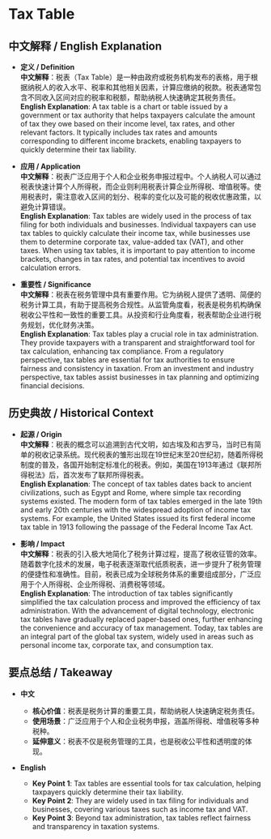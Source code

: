 # Tax Table

## 中文解释 / English Explanation

* **定义 / Definition**  
  **中文解释**：税表（Tax Table）是一种由政府或税务机构发布的表格，用于根据纳税人的收入水平、税率和其他相关因素，计算应缴纳的税款。税表通常包含不同收入区间对应的税率和税额，帮助纳税人快速确定其税务责任。  
  **English Explanation**: A tax table is a chart or table issued by a government or tax authority that helps taxpayers calculate the amount of tax they owe based on their income level, tax rates, and other relevant factors. It typically includes tax rates and amounts corresponding to different income brackets, enabling taxpayers to quickly determine their tax liability.

* **应用 / Application**  
  **中文解释**：税表广泛应用于个人和企业税务申报过程中。个人纳税人可以通过税表快速计算个人所得税，而企业则利用税表计算企业所得税、增值税等。使用税表时，需注意收入区间的划分、税率的变化以及可能的税收优惠政策，以避免计算错误。  
  **English Explanation**: Tax tables are widely used in the process of tax filing for both individuals and businesses. Individual taxpayers can use tax tables to quickly calculate their income tax, while businesses use them to determine corporate tax, value-added tax (VAT), and other taxes. When using tax tables, it is important to pay attention to income brackets, changes in tax rates, and potential tax incentives to avoid calculation errors.

* **重要性 / Significance**  
  **中文解释**：税表在税务管理中具有重要作用。它为纳税人提供了透明、简便的税务计算工具，有助于提高税务合规性。从监管角度看，税表是税务机构确保税收公平性和一致性的重要工具。从投资和行业角度看，税表帮助企业进行税务规划，优化财务决策。  
  **English Explanation**: Tax tables play a crucial role in tax administration. They provide taxpayers with a transparent and straightforward tool for tax calculation, enhancing tax compliance. From a regulatory perspective, tax tables are essential for tax authorities to ensure fairness and consistency in taxation. From an investment and industry perspective, tax tables assist businesses in tax planning and optimizing financial decisions.

## 历史典故 / Historical Context

* **起源 / Origin**  
  **中文解释**：税表的概念可以追溯到古代文明，如古埃及和古罗马，当时已有简单的税收记录系统。现代税表的雏形出现在19世纪末至20世纪初，随着所得税制度的普及，各国开始制定标准化的税表。例如，美国在1913年通过《联邦所得税法》后，首次发布了联邦所得税表。  
  **English Explanation**: The concept of tax tables dates back to ancient civilizations, such as Egypt and Rome, where simple tax recording systems existed. The modern form of tax tables emerged in the late 19th and early 20th centuries with the widespread adoption of income tax systems. For example, the United States issued its first federal income tax table in 1913 following the passage of the Federal Income Tax Act.

* **影响 / Impact**  
  **中文解释**：税表的引入极大地简化了税务计算过程，提高了税收征管的效率。随着数字化技术的发展，电子税表逐渐取代纸质税表，进一步提升了税务管理的便捷性和准确性。目前，税表已成为全球税务体系的重要组成部分，广泛应用于个人所得税、企业所得税、消费税等领域。  
  **English Explanation**: The introduction of tax tables significantly simplified the tax calculation process and improved the efficiency of tax administration. With the advancement of digital technology, electronic tax tables have gradually replaced paper-based ones, further enhancing the convenience and accuracy of tax management. Today, tax tables are an integral part of the global tax system, widely used in areas such as personal income tax, corporate tax, and consumption tax.

## 要点总结 / Takeaway

* **中文**  
  - **核心价值**：税表是税务计算的重要工具，帮助纳税人快速确定税务责任。  
  - **使用场景**：广泛应用于个人和企业税务申报，涵盖所得税、增值税等多种税种。  
  - **延伸意义**：税表不仅是税务管理的工具，也是税收公平性和透明度的体现。

* **English**  
  - **Key Point 1**: Tax tables are essential tools for tax calculation, helping taxpayers quickly determine their tax liability.  
  - **Key Point 2**: They are widely used in tax filing for individuals and businesses, covering various taxes such as income tax and VAT.  
  - **Key Point 3**: Beyond tax administration, tax tables reflect fairness and transparency in taxation systems.